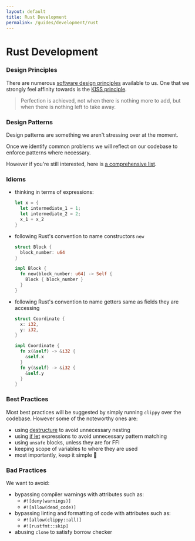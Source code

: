 ```yaml
---
layout: default
title: Rust Development
permalink: /guides/development/rust
---
```


[design-patterns]: https://rust-unofficial.github.io/patterns/patterns/index.html
[destructuring]: https://doc.rust-lang.org/rust-by-example/flow_control/match/destructuring.html
[if-let]: https://doc.rust-lang.org/rust-by-example/flow_control/if_let.html
[kiss]: https://en.wikipedia.org/wiki/KISS_principle
[software-design-principles]: https://en.wikipedia.org/wiki/List_of_software_development_philosophies#Rules_of_thumb,_laws,_guidelines_and_principles

# Rust Development

### Design Principles

There are numerous [software design principles][software-design-principles] available to us.
One that we strongly feel affinity towards is the [KISS principle][kiss].

> Perfection is achieved, not when there is nothing more to add, but when there is nothing left to take away.

### Design Patterns

Design patterns are something we aren't stressing over at the moment.

Once we identify common problems we will reflect on our codebase to enforce patterns where necessary.

However if you're still interested, here is [a comprehensive list][design-patterns].

### Idioms

- thinking in terms of expressions:

  ```rust
  let x = {
    let intermediate_1 = 1;
    let intermediate_2 = 2;
    x_1 + x_2
  }
  ```

- following Rust's convention to name constructors `new`

  ```rust
  struct Block {
    block_number: u64
  }

  impl Block {
    fn new(block_number: u64) -> Self {
      Block { block_number }
    }
  }
  ```

- following Rust's convention to name getters same as fields they are accessing

  ```rust
  struct Coordinate {
    x: i32,
    y: i32,
  }

  impl Coordinate {
    fn x(&self) -> &i32 {
      &self.x
    }
    fn y(&self) -> &i32 {
      &self.y
    }
  }
  ```

### Best Practices

Most best practices will be suggested by simply running `clippy` over the codebase.
However some of the noteworthy ones are:

- using [destructure][destructuring] to avoid unnecessary nesting
- using [if let][if-let] expressions to avoid unnecessary pattern matching
- using `unsafe` blocks, unless they are for FFI
- keeping scope of variables to where they are used
- most importantly, keep it simple 🙂

### Bad Practices

We want to avoid:

- bypassing compiler warnings with attributes such as:
  - `#![deny(warnings)]`
  - `#![allow(dead_code)]`
- bypassing linting and formatting of code with attributes such as:
  - `#![allow(clippy::all)]`
  - `#![rustfmt::skip]`
- abusing `clone` to satisfy borrow checker
